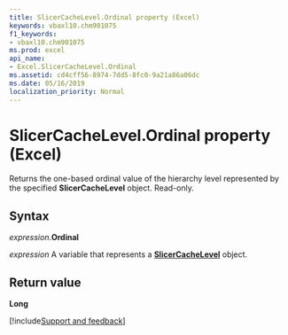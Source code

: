 ```yaml
---
title: SlicerCacheLevel.Ordinal property (Excel)
keywords: vbaxl10.chm901075
f1_keywords:
- vbaxl10.chm901075
ms.prod: excel
api_name:
- Excel.SlicerCacheLevel.Ordinal
ms.assetid: cd4cff56-8974-7dd5-8fc0-9a21a86a06dc
ms.date: 05/16/2019
localization_priority: Normal
---
```



# SlicerCacheLevel.Ordinal property (Excel)

Returns the one-based ordinal value of the hierarchy level represented by the specified **SlicerCacheLevel** object. Read-only.


## Syntax

_expression_.**Ordinal**

_expression_ A variable that represents a **[SlicerCacheLevel](Excel.SlicerCacheLevel.md)** object.


## Return value

**Long**




[!include[Support and feedback](~/includes/feedback-boilerplate.md)]